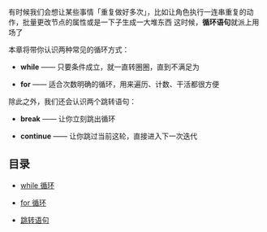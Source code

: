 有时候我们会想让某些事情「重复做好多次」，比如让角色执行一连串重复的动作，批量更改节点的属性或是一下子生成一大堆东西
这时候，**循环语句**就派上用场了

本章将带你认识两种常见的循环方式：

* **while** —— 只要条件成立，就一直转圈圈，直到不满足为

* **for** —— 适合次数明确的循环，用来遍历、计数、干活都很方便

除此之外，我们还会认识两个跳转语句：

* **break** —— 让你立刻跳出循环

* **continue** —— 让你跳过当前这轮，直接进入下一次迭代

目录
---

- [while 循环](5.1.while-loop.md)

- [for 循环](5.2.for-loop.md)

- [跳转语句](5.3.jump-statements.md)
